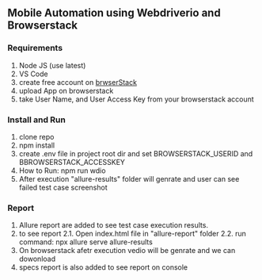 ## Mobile Automation using Webdriverio and Browserstack

### Requirements
1. Node JS (use latest)
2. VS Code
3. create free account on [brwserStack](https://www.browserstack.com/)
4. upload App on browserstack
5. take User Name, and User Access Key from your browserstack account

### Install and Run
1. clone repo
2. npm install
3. create .env file in project root dir and set BROWSERSTACK_USERID and BBROWSERSTACK_ACCESSKEY
4. How to Run: npm run wdio
5. After execution "allure-results" folder will genrate and user can see failed test case screenshot 

### Report
1. Allure report are added to see test case execution results.
2. to see report 
   2.1. Open index.html file in "allure-report" folder
   2.2. run command: npx allure serve allure-results
4. On browserstack afetr execution vedio will be genrate  and we can dowonload
5. specs report is also added to see report on console
